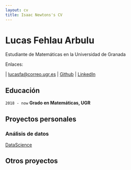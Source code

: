 ```yaml
---
layout: cv
title: Isaac Newtons's CV
---
```

# Lucas Fehlau Arbulu
Estudiante de Matemáticas en la Universidad de Granada

Enlaces: <div>
| <a href="lucasfa@correo.ugr.es">lucasfa@correo.ugr.es</a>
| <a href="https://github.com/LucasFA">Github</a>
| <a href="https://www.linkedin.com/in/lucas-f-80a8b213a/">LinkedIn</a>
</div>


## Educación

`2018 - now`
__Grado en Matemáticas, UGR__

## Proyectos personales

### Análisis de datos

[DataScience](https://github.com/LucasFA/DataScience)

## Otros proyectos

<!-- 
### Programming Languages
- R
- Python
- TypeScript 
- Rust (beginner) -->


<!-- ### Footer

Last updated: May 2013 -->


